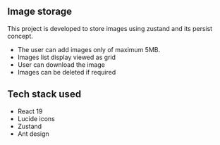 ## Image storage

This project is developed to store images using zustand and its persist concept. 
- The user can add images only of maximum 5MB. 
- Images list display viewed as grid
- User can download the image
- Images can be deleted if required

## Tech stack used
- React 19
- Lucide icons
- Zustand
- Ant design

